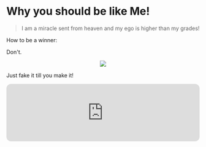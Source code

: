 
# **Why you should be like Me!**

>I am a miracle sent from heaven and my ego is higher than my grades!


How to be a winner:

Don't.
     
<p align="center"> <img src="https://i.pinimg.com/originals/74/c5/3b/74c53bd663df32539121d22bbb3a088d.jpg"/>
 
Just fake it till you make it!

 
<iframe style="border-radius:12px" src="https://open.spotify.com/embed/track/5U5ToZKDyfVoXO9BUTVSuI?utm_source=generator" width="100%" frameBorder="0" allowfullscreen="" allow="autoplay; clipboard-write; encrypted-media; fullscreen; picture-in-picture" loading="lazy"></iframe>
